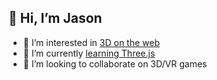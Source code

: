 ## 👋 Hi, I’m Jason
- 👀 I’m interested in [3D on the web](https://jasonweaver.name/tag/3d/)
- 🌱 I’m currently [learning Three.js](https://jasonweaver.name/tag/three-js/)
- 💞️ I’m looking to collaborate on 3D/VR games

<!---
mrjasonweaver/mrjasonweaver is a ✨ special ✨ repository because its `README.md` (this file) appears on your GitHub profile.
You can click the Preview link to take a look at your changes.
--->
